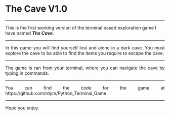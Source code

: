 # The Cave V1.0

<hr>
This is the first working version of the terminal based exploration game I have named <strong><em>The Cave</em></strong>.
<hr>
<div style="text-align: justify">In this game you will find yourself lost and alone in a dark cave. You must explore the cave to be able to find the items you require to escape the cave.
<hr>
<div style="text-align: justify">The game is ran from your terminal, where you can navigate the cave by typing in commands.
<hr>
<div style="text-align: justify">You can find the code for the game at https://github.com/rdym/Python_Terminal_Game
<hr>
Hope you enjoy.